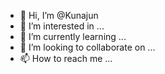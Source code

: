 - 👋 Hi, I’m @Kunajun
- 👀 I’m interested in ...
- 🌱 I’m currently learning ...
- 💞️ I’m looking to collaborate on ...
- 📫 How to reach me ...

<!---
Kunajun/Kunajun is a ✨ special ✨ repository because its `README.md` (this file) appears on your GitHub profile.
You can click the Preview link to take a look at your changes.
--->

